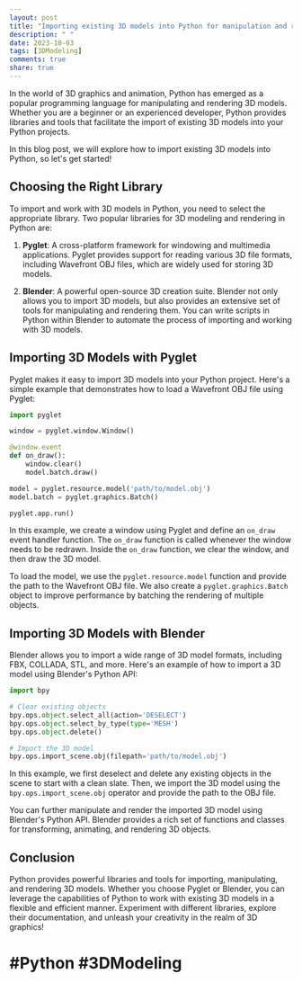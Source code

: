 ```yaml
---
layout: post
title: "Importing existing 3D models into Python for manipulation and rendering"
description: " "
date: 2023-10-03
tags: [3DModeling]
comments: true
share: true
---
```


In the world of 3D graphics and animation, Python has emerged as a popular programming language for manipulating and rendering 3D models. Whether you are a beginner or an experienced developer, Python provides libraries and tools that facilitate the import of existing 3D models into your Python projects.

In this blog post, we will explore how to import existing 3D models into Python, so let's get started!

## **Choosing the Right Library**

To import and work with 3D models in Python, you need to select the appropriate library. Two popular libraries for 3D modeling and rendering in Python are:

1. **Pyglet**: A cross-platform framework for windowing and multimedia applications. Pyglet provides support for reading various 3D file formats, including Wavefront OBJ files, which are widely used for storing 3D models.

2. **Blender**: A powerful open-source 3D creation suite. Blender not only allows you to import 3D models, but also provides an extensive set of tools for manipulating and rendering them. You can write scripts in Python within Blender to automate the process of importing and working with 3D models.

## **Importing 3D Models with Pyglet**

Pyglet makes it easy to import 3D models into your Python project. Here's a simple example that demonstrates how to load a Wavefront OBJ file using Pyglet:

```python
import pyglet

window = pyglet.window.Window()

@window.event
def on_draw():
    window.clear()
    model.batch.draw()

model = pyglet.resource.model('path/to/model.obj')
model.batch = pyglet.graphics.Batch()

pyglet.app.run()
```

In this example, we create a window using Pyglet and define an `on_draw` event handler function. The `on_draw` function is called whenever the window needs to be redrawn. Inside the `on_draw` function, we clear the window, and then draw the 3D model.

To load the model, we use the `pyglet.resource.model` function and provide the path to the Wavefront OBJ file. We also create a `pyglet.graphics.Batch` object to improve performance by batching the rendering of multiple objects.

## **Importing 3D Models with Blender**

Blender allows you to import a wide range of 3D model formats, including FBX, COLLADA, STL, and more. Here's an example of how to import a 3D model using Blender's Python API:

```python
import bpy

# Clear existing objects
bpy.ops.object.select_all(action='DESELECT')
bpy.ops.object.select_by_type(type='MESH')
bpy.ops.object.delete()

# Import the 3D model
bpy.ops.import_scene.obj(filepath='path/to/model.obj')
```

In this example, we first deselect and delete any existing objects in the scene to start with a clean slate. Then, we import the 3D model using the `bpy.ops.import_scene.obj` operator and provide the path to the OBJ file.

You can further manipulate and render the imported 3D model using Blender's Python API. Blender provides a rich set of functions and classes for transforming, animating, and rendering 3D objects.

## **Conclusion**

Python provides powerful libraries and tools for importing, manipulating, and rendering 3D models. Whether you choose Pyglet or Blender, you can leverage the capabilities of Python to work with existing 3D models in a flexible and efficient manner. Experiment with different libraries, explore their documentation, and unleash your creativity in the realm of 3D graphics!

# **#Python #3DModeling**